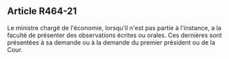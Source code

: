 Article R464-21
----
Le ministre chargé de l'économie, lorsqu'il n'est pas partie à l'instance, a la
faculté de présenter des observations écrites ou orales. Ces dernières sont
présentées à sa demande ou à la demande du premier président ou de la Cour.
